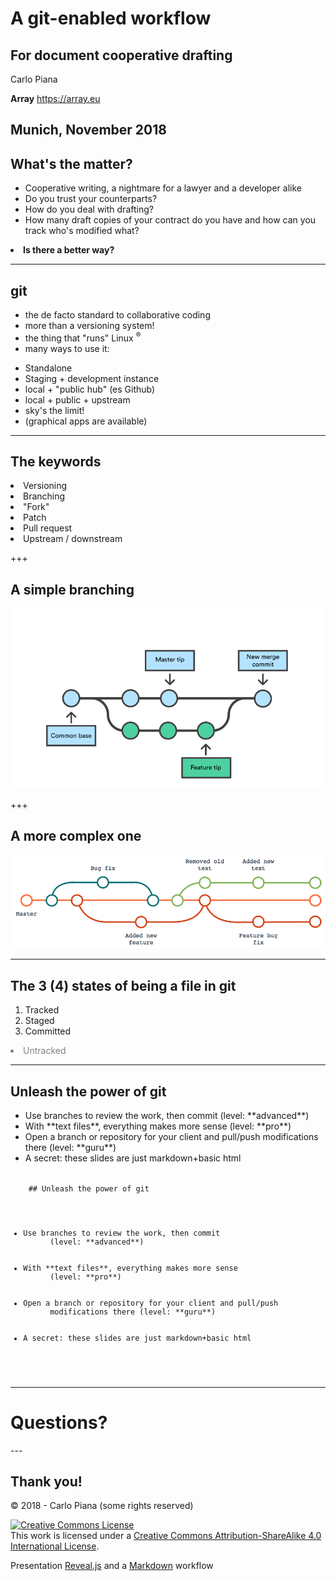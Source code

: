 # A git-enabled workflow

## For document cooperative drafting

Carlo Piana

**Array**
  https://array.eu 

Munich, November 2018
---

## What's the matter?

- Cooperative writing, a nightmare for a lawyer and a developer alike
- Do you trust your counterparts?
- How do you deal with drafting?
- How many draft copies of your contract do you have and how can you track who's modified what?
<li class="fragment"> <strong>Is there a better way?</strong></li>

---

## git

- the de facto standard to collaborative coding
- more than a versioning system!
- the thing that "runs" Linux <sup>®</sup>
- many ways to use it:
<ul>
    <li class="fragment"> Standalone</li>
    <li class="fragment"> Staging + development instance </li>
    <li class="fragment"> local + "public hub" (es Github) </li>
    <li class="fragment"> local + public + upstream </li>
    <li class="fragment"> sky's the limit!</li>
    <li class="fragment"> (graphical apps are available)</li>
</ul>

---

## The keywords

<li class="fragment">Versioning</li>
<li class="fragment">Branching</li>
<li class="fragment">"Fork"</li>
<li class="fragment">Patch</li>
<li class="fragment">Pull request</li>
<li class="fragment">Upstream / downstream</li>

+++

## A simple branching

<img class="center-img-large" src="markdown/assets/Branch.png" />

+++

## A more complex one

<img class="center-img-large" src="markdown/assets/branch-complex.png" />

---

## The 3 (4) states of being a file in git

1. Tracked
2. Staged
3. Committed
<li class="fragment" style="color:grey"> Untracked</li>

---

## Unleash the power of git
<ul>
  <li class="fragment">Use branches to review the work, then commit <span class="fragment">(level: **advanced**)</span></li>
  <li class="fragment">With **text files**, everything makes more sense <span class="fragment">(level: **pro**)</span></li>
  <li class="fragment">Open a branch or repository for your client and pull/push modifications there <span class="fragment">(level: **guru**)</span></li>
  <li class="fragment">A secret: these slides are just markdown+basic html </li>
</ul>

<code class="fragment">
    ## Unleash the power of git
    <ul>
      <li class="fragment">Use branches to review the work, then commit <span class="fragment">
      (level: **advanced**)</span></li>
      <li class="fragment">With **text files**, everything makes more sense <span class="fragment">
      (level: **pro**)</span></li>
      <li class="fragment">Open a branch or repository for your client and pull/push
      modifications there <span class="fragment">(level: **guru**)</span></li>
      <li class="fragment">A secret: these slides are just markdown+basic html </li>
    </ul>
</code>

---
<!-- .slide:  data-background-image="markdown/assets/questions.jpg"  -->

<div class="dom">
<h1>Questions?</h1>
</div>
---

## Thank you!


<div class="bottom">
<p>© 2018 - Carlo Piana (some rights reserved) </p>
<p><a rel="license" href="http://creativecommons.org/licenses/by-sa/4.0/"><img alt="Creative Commons License" style="border-width:0" src="https://i.creativecommons.org/l/by-sa/4.0/88x31.png" /></a><br />This work is licensed under a <a rel="license" href="http://creativecommons.org/licenses/by-sa/4.0/">Creative Commons Attribution-ShareAlike 4.0 International License</a>.
</p>

Presentation [Reveal.js][81aa3153] and a [Markdown](https://daringfireball.net/projects/markdown/syntax) workflow

</div>

  [81aa3153]: https://revealjs.com/ "Reveal"
